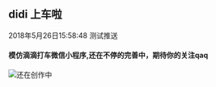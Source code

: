 ## didi 上车啦
2018年5月26日15:58:48 测试推送
#### 模仿滴滴打车微信小程序,还在不停的完善中，期待你的关注qaq
![还在创作中](https://github.com/WsmDyj/didi/blob/master/images/GIF.gif)
